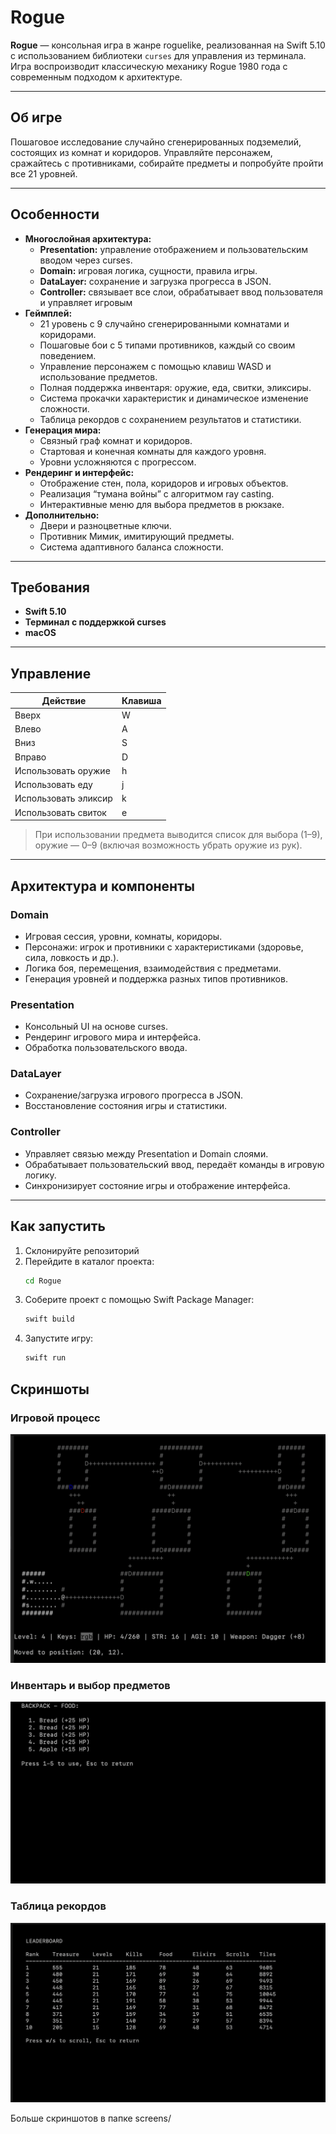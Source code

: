 # Rogue

**Rogue** — консольная игра в жанре roguelike, реализованная на Swift 5.10 с использованием библиотеки `curses` для управления из терминала. Игра воспроизводит классическую механику Rogue 1980 года с современным подходом к архитектуре.

---

## Об игре

Пошаговое исследование случайно сгенерированных подземелий, состоящих из комнат и коридоров. Управляйте персонажем, сражайтесь с противниками, собирайте предметы и попробуйте пройти все 21 уровней.

---

## Особенности

- **Многослойная архитектура:**
  - **Presentation:** управление отображением и пользовательским вводом через curses.
  - **Domain:** игровая логика, сущности, правила игры.
  - **DataLayer:** сохранение и загрузка прогресса в JSON.
  - **Controller:** связывает все слои, обрабатывает ввод пользователя и управляет игровым
- **Геймплей:**
  - 21 уровень с 9 случайно сгенерированными комнатами и коридорами.
  - Пошаговые бои с 5 типами противников, каждый со своим поведением.
  - Управление персонажем с помощью клавиш WASD и использование предметов.
  - Полная поддержка инвентаря: оружие, еда, свитки, эликсиры.
  - Система прокачки характеристик и динамическое изменение сложности.
  - Таблица рекордов с сохранением результатов и статистики.
- **Генерация мира:**
  - Связный граф комнат и коридоров.
  - Стартовая и конечная комнаты для каждого уровня.
  - Уровни усложняются с прогрессом.
- **Рендеринг и интерфейс:**
  - Отображение стен, пола, коридоров и игровых объектов.
  - Реализация “тумана войны” с алгоритмом ray casting.
  - Интерактивные меню для выбора предметов в рюкзаке.
- **Дополнительно:**
  - Двери и разноцветные ключи.
  - Противник Мимик, имитирующий предметы.
  - Система адаптивного баланса сложности.

---

## Требования

- **Swift 5.10**
- **Терминал с поддержкой curses**
- **macOS**

---

## Управление

| Действие                | Клавиша |
|-------------------------|---------|
| Вверх                   | W       |
| Влево                   | A       |
| Вниз                    | S       |
| Вправо                  | D       |
| Использовать оружие     | h       |
| Использовать еду        | j       |
| Использовать эликсир    | k       |
| Использовать свиток     | e       |

> При использовании предмета выводится список для выбора (1–9), оружие — 0–9 (включая возможность убрать оружие из рук).

---

## Архитектура и компоненты

### Domain

- Игровая сессия, уровни, комнаты, коридоры.
- Персонажи: игрок и противники с характеристиками (здоровье, сила, ловкость и др.).
- Логика боя, перемещения, взаимодействия с предметами.
- Генерация уровней и поддержка разных типов противников.

### Presentation

- Консольный UI на основе curses.
- Рендеринг игрового мира и интерфейса.
- Обработка пользовательского ввода.

### DataLayer

- Сохранение/загрузка игрового прогресса в JSON.
- Восстановление состояния игры и статистики.

### Controller

- Управляет связью между Presentation и Domain слоями.
- Обрабатывает пользовательский ввод, передаёт команды в игровую логику.
- Синхронизирует состояние игры и отображение интерфейса.

---

## Как запустить

1. Склонируйте репозиторий
2. Перейдите в каталог проекта:
   ```sh
   cd Rogue
   ```
3. Соберите проект с помощью Swift Package Manager:
   ```sh
   swift build
   ```
4. Запустите игру:
   ```sh
   swift run
   ```
## Скриншоты

### Игровой процесс
![Игровой процесс](screens/rayCasting.png)

### Инвентарь и выбор предметов
![Инвентарь](screens/inventory.png)

### Таблица рекордов
![Таблица рекордов](screens/leaderBoard.png)

Больше скриншотов в папке screens/

